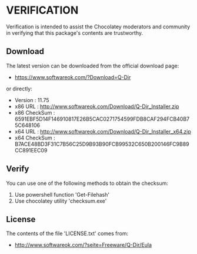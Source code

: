 # VERIFICATION
Verification is intended to assist the Chocolatey moderators and community in verifying that this package's contents are trustworthy.

## Download
The latest version can be downloaded from the official download page:
- https://www.softwareok.com/?Download=Q-Dir

or directly:
- Version      : 11.75
- x86 URL      : http://www.softwareok.com/Download/Q-Dir_Installer.zip
- x86 CheckSum : 6591EBF5D14F146910817E26B5CAC0271754599FDB8CAF294FCB40B75C648106
- x64 URL      : http://www.softwareok.com/Download/Q-Dir_Installer_x64.zip
- x64 CheckSum : B7ACE48BD3F31C7B56C25D9B93B90FCB99532C650B200146FC9B89CC891EEC09

## Verify
You can use one of the following methods to obtain the checksum:
1. Use powershell function 'Get-Filehash'
2. Use chocolatey utility 'checksum.exe'


## License
The contents of the file 'LICENSE.txt' comes from:
- http://www.softwareok.com/?seite=Freeware/Q-Dir/Eula

